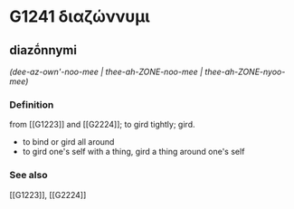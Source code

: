 # G1241 διαζώννυμι

## diazṓnnymi

_(dee-az-own'-noo-mee | thee-ah-ZONE-noo-mee | thee-ah-ZONE-nyoo-mee)_

### Definition

from [[G1223]] and [[G2224]]; to gird tightly; gird.

- to bind or gird all around
- to gird one's self with a thing, gird a thing around one's self

### See also

[[G1223]], [[G2224]]

